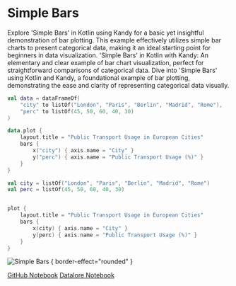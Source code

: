 # Simple Bars

<web-summary>
Explore 'Simple Bars' in Kotlin using Kandy for a basic yet insightful demonstration of bar plotting.
This example effectively utilizes simple bar charts to present categorical data, making it an ideal starting point for beginners in data visualization.
</web-summary>

<card-summary>
'Simple Bars' in Kotlin with Kandy: An elementary and clear example of bar chart visualization, perfect for straightforward comparisons of categorical data.
</card-summary>

<link-summary>
Dive into 'Simple Bars' using Kotlin and Kandy, a foundational example of bar plotting,
demonstrating the ease and clarity of representing categorical data visually.
</link-summary>


<!---IMPORT org.jetbrains.kotlinx.kandy.letsplot.samples.Bars-->

<!---FUN simple_bar_plot-->
<tabs>
<tab title="Dataframe">

```kotlin
val data = dataFrameOf(
    "city" to listOf("London", "Paris", "Berlin", "Madrid", "Rome"),
    "perc" to listOf(45, 50, 60, 40, 30)
)

data.plot {
    layout.title = "Public Transport Usage in European Cities"
    bars {
        x("city") { axis.name = "City" }
        y("perc") { axis.name = "Public Transport Usage (%)" }
    }
}
```

</tab>
<tab title="Collections">

```kotlin
val city = listOf("London", "Paris", "Berlin", "Madrid", "Rome")
val perc = listOf(45, 50, 60, 40, 30)


plot {
    layout.title = "Public Transport Usage in European Cities"
    bars {
        x(city) { axis.name = "City" }
        y(perc) { axis.name = "Public Transport Usage (%)" }
    }
}
```

</tab></tabs>
<!---END-->

![Simple Bars](simple_bar_plot.png) { border-effect="rounded" }

<seealso style="cards">
       <category ref="example-ktnb">
           <a href="https://github.com/Kotlin/kandy/blob/main/examples/notebooks/lets-plot/samples/bars/simple_bar.ipynb" summary="View the notebook on our GitHub repository">GitHub Notebook</a>
           <a href="https://datalore.jetbrains.com/report/static/KQKedA4jDrKu63O53gEN0z/zqcG2BuEoeeo8Ce1XZFcJL" summary="Experiment with this example on Datalore">Datalore Notebook</a>
       </category>
</seealso>
